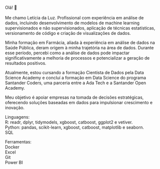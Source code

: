 Olá! 👋
<br><br> Me chamo Letícia da Luz. Profissional com experiência em análise de dados, incluindo desenvolvimento de modelos de machine learning supervisionados e não supervisionados, aplicação de técnicas estatísticas, versionamento de código e criação de visualizações de dados.  

Minha formação em Farmácia, aliada à experiência em análise de dados na Saúde Pública, deram origem à minha trajetória na área de dados. Durante esse período, percebi como a análise de dados pode impactar significativamente a melhoria de processos e potencializar a geração de resultados positivos.  

Atualmente, estou cursando a formação Cientista de Dados pela Data Science Academy e concluí a formação em Data Science do programa Santander Coders, uma parceria entre a Ada Tech e a Santander Open Academy.  

Meu objetivo é apoiar empresas na tomada de decisões estratégicas, oferecendo soluções baseadas em dados para impulsionar crescimento e inovação.  

Linguagens:    
R: readr, dplyr, tidymodels, xgboost, catboost, ggplot2 e vetiver.  
Python: pandas, scikit-learn, xgboost, catboost, matplotlib e seaborn.  
SQL  

Ferramentas:  
Docker  
Excel   
Git       
Power BI  

